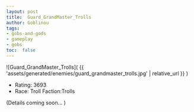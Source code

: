 ```yaml
---
layout: post
title:  Guard_GrandMaster_Trolls
author: Goblinou
tags:
- gobs-and-gods
- gameplay
- gobs
toc:  false
---
```


![Guard_GrandMaster_Trolls]( {{ 'assets/generated/enemies/guard_grandmaster_trolls.jpg' | relative_url }} )
- Rating: 3693
- Race: Troll  Faction:Trolls

(Details coming soon... )